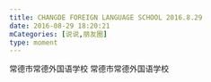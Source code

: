 ```yaml
---
title: CHANGDE FOREIGN LANGUAGE SCHOOL 2016.8.29
date: 2016-08-29 18:20:21
mCategories: [说说,朋友圈]
type: moment
---
```


<div id="pics-20160829182021"></div>

<script>
var data = [
    {"link": "2016-08-29_000009.jpeg", "type": "shuoshuo"},
    {"link": "2016-08-29_000011.jpeg", "type": "shuoshuo"},
    {"link": "2016-08-29_000012.jpeg", "type": "shuoshuo"},
    {"link": "2016-08-29_000013.jpeg", "type": "shuoshuo"},
    {"link": "2016-08-29_000014.jpeg", "type": "shuoshuo"},
    {"link": "2016-08-29_000015.jpeg", "type": "shuoshuo"},
    {"link": "2016-08-29_000016.jpeg", "type": "shuoshuo"},
    {"link": "2016-08-29_000017.jpeg", "type": "shuoshuo"},
    {"link": "2016-08-29_000018.jpeg", "type": "shuoshuo"}
];
picsRender(data, "pics-20160829182021");
</script>

常德市常德外国语学校
常德市常德外国语学校

